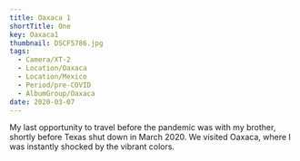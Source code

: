 ```yaml
---
title: Oaxaca 1
shortTitle: One
key: Oaxaca1
thumbnail: DSCF5786.jpg
tags:
  - Camera/XT-2
  - Location/Oaxaca
  - Location/Mexico
  - Period/pre-COVID
  - AlbumGroup/Oaxaca
date: 2020-03-07
---
```

My last opportunity to travel before the pandemic was with my brother, shortly before Texas shut down in March 2020. We visited Oaxaca, where I was instantly shocked by the vibrant colors.
